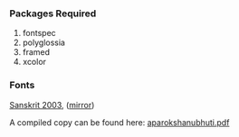 ### Packages Required

1. fontspec
2. polyglossia
3. framed
4. xcolor

### Fonts

[Sanskrit 2003](https://omkarananda-ashram.org/Sanskrit/sanskrit2003.zip), ([mirror](https://i.prithu.dev/sanskrit2003.zip))


A compiled copy can be found here:
[aparokshanubhuti.pdf](https://i.prithu.xyz/pub/notes/vedanta/aparokshanubhuti.pdf)
